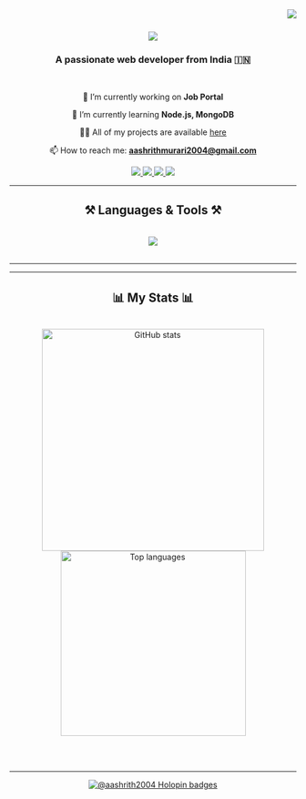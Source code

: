 <img align="right" src="https://komarev.com/ghpvc/?username=aashrith2004&label=Profile%20views&color=0e75b6&style=flat" />

<h1 align="center">
    <img src="https://readme-typing-svg.herokuapp.com/?font=Righteous&size=35&center=true&vCenter=true&width=500&height=70&duration=4000&lines=Hi+There!+👋;+I'm+Murari+Aashrith!;" />
</h1>

<h3 align="center">A passionate web developer from India 🇮🇳</h3>

<br/>

<div align="center">
 
 🔭 I’m currently working on **Job Portal**
 
 🌱 I’m currently learning **Node.js, MongoDB**

 👨‍💻 All of my projects are available [here](https://github.com/Aashrith2004)
 
 📫 How to reach me: **aashrithmurari2004@gmail.com**

</div>

<div align="center">
  <a href="https://linkedin.com/in/murari-aashrith" target="_blank">
    <img src="https://img.shields.io/badge/LinkedIn-0077B5?style=for-the-badge&logo=linkedin&logoColor=white" />
  </a>
  <a href="https://www.codechef.com/users/c22h51a7346" target="_blank">
    <img src="https://img.shields.io/badge/CodeChef-5B4638?style=for-the-badge&logo=codechef&logoColor=white" />
  </a>
  <a href="https://www.hackerrank.com/22h51a7346" target="_blank">
    <img src="https://img.shields.io/badge/HackerRank-2EC866?style=for-the-badge&logo=hackerrank&logoColor=white" />
  </a>
  <a href="https://www.leetcode.com/22h51a7346" target="_blank">
    <img src="https://img.shields.io/badge/LeetCode-FFA116?style=for-the-badge&logo=leetcode&logoColor=black" />
  </a>
</div>

<hr/>

<h2 align="center">⚒️ Languages & Tools ⚒️</h2>
<br/>
<div align="center">
    <img src="https://skillicons.dev/icons?i=cpp,css,html,java,js,mongodb,mysql,nodejs,python" />
</div>

<br/>
<hr/>


<hr/>

<h2 align="center">📊 My Stats 📊</h2>
<br/>
<div align="center">
    <img width=390 src="https://github-readme-stats.vercel.app/api?username=aashrith2004&count_private=true&show_icons=true&theme=react&rank_icon=github&border_radius=10" alt="GitHub stats" />
    <br/>
    <img width=325 align="center" src="https://github-readme-stats.vercel.app/api/top-langs/?username=aashrith2004&hide=HTML&langs_count=8&layout=compact&theme=react&border_radius=10&size_weight=0.5&count_weight=0.5" alt="Top languages" />
</div>

<br/><br/>

<hr/>

<div align="center">
    <a href='https://holopin.io/@aashrith2004' target='_blank'>
        <img src='https://holopin.me/aashrith2004' alt='@aashrith2004 Holopin badges' />
    </a>
</div>

